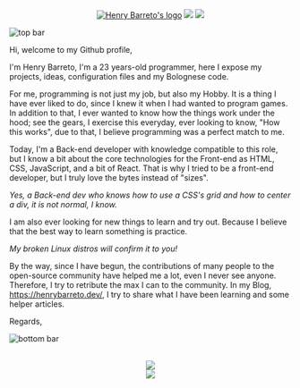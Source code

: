 <div align="center">
  <a href="https://henrybarreto.dev/" target="_blank"><img src="https://user-images.githubusercontent.com/23109089/169611428-bacf3e1c-aab9-4dd4-aef7-22ce7b2c0fd2.png" alt="Henry Barreto's logo" /></a>
  <a href="https://twitter.com/henrybarreto_"><img src="https://img.shields.io/badge/Twitter-1DA1F2?style=for-the-badge&logo=twitter&logoColor=white" /></a>
  <a href="https://www.linkedin.com/in/ruan-figueiredo/"><img src="https://img.shields.io/badge/LinkedIn-0077B5?style=for-the-badge&logo=linkedin&logoColor=white" /></a>
  <br />
</div>

![top bar](https://user-images.githubusercontent.com/23109089/169611335-0d78ee53-0b83-45fc-bc88-f4026d9ddcdf.png)

Hi, welcome to my Github profile,

I'm Henry Barreto, I'm a 23 years-old programmer, here I expose my projects, ideas, configuration files and my Bolognese code.

For me, programming is not just my job, but also my Hobby. It is a thing I have ever liked to do, since I knew it when I had wanted to program games.
In addition to that, I ever wanted to know how the things work under the hood; see the gears, I exercise this everyday, ever looking to know, "How this works", due to that, I believe programming was a perfect match to me.

Today, I'm a Back-end developer with knowledge compatible to this role, but I know a bit about the core technologies for the Front-end as HTML, CSS, JavaScript, and a bit of React. That is why I tried to be a front-end developer, but I truly love the bytes instead of "sizes".

*Yes, a Back-end dev who knows how to use a CSS's grid and how to center a div, it is not normal, I know.*

I am also ever looking for new things to learn and try out. Because I believe that the best way to learn something is practice. 

*My broken Linux distros will confirm it to you!*

By the way, since I have begun, the contributions of many people to the open-source community have helped me a lot, even I never see anyone. Therefore, I try to retribute the max I can to the community. In my Blog, https://henrybarreto.dev/, I try to share what I have been learning and some helper articles.

Regards,


![bottom bar](https://user-images.githubusercontent.com/23109089/169611335-0d78ee53-0b83-45fc-bc88-f4026d9ddcdf.png)

<div align="center">
  <br />
  <img src="https://cr-skills-chart-widget.azurewebsites.net/api/api?username=henrybarreto&branding=false&width=700px&skills=Rust,Go,JavaScript,TypeScript,Java" />
</div>

<div align="center">
  <img src="https://user-images.githubusercontent.com/23109089/169611383-a65f3baa-bc7a-4d20-8edc-86746973d518.png" />
</div>
